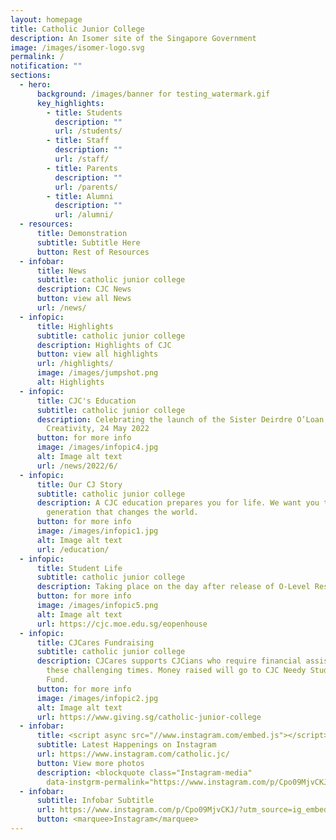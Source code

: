 ```yaml
---
layout: homepage
title: Catholic Junior College
description: An Isomer site of the Singapore Government
image: /images/isomer-logo.svg
permalink: /
notification: ""
sections:
  - hero:
      background: /images/banner for testing_watermark.gif
      key_highlights:
        - title: Students
          description: ""
          url: /students/
        - title: Staff
          description: ""
          url: /staff/
        - title: Parents
          description: ""
          url: /parents/
        - title: Alumni
          description: ""
          url: /alumni/
  - resources:
      title: Demonstration
      subtitle: Subtitle Here
      button: Rest of Resources
  - infobar:
      title: News
      subtitle: catholic junior college
      description: CJC News
      button: view all News
      url: /news/
  - infopic:
      title: Highlights
      subtitle: catholic junior college
      description: Highlights of CJC
      button: view all highlights
      url: /highlights/
      image: /images/jumpshot.png
      alt: Highlights
  - infopic:
      title: CJC's Education
      subtitle: catholic junior college
      description: Celebrating the launch of the Sister Deirdre O’Loan Centre for
        Creativity, 24 May 2022
      button: for more info
      image: /images/infopic4.jpg
      alt: Image alt text
      url: /news/2022/6/
  - infopic:
      title: Our CJ Story
      subtitle: catholic junior college
      description: A CJC education prepares you for life. We want you to be a
        generation that changes the world.
      button: for more info
      image: /images/infopic1.jpg
      alt: Image alt text
      url: /education/
  - infopic:
      title: Student Life
      subtitle: catholic junior college
      description: Taking place on the day after release of O-Level Results, 10am to 4pm!
      button: for more info
      image: /images/infopic5.png
      alt: Image alt text
      url: https://cjc.moe.edu.sg/eopenhouse
  - infopic:
      title: CJCares Fundraising
      subtitle: catholic junior college
      description: CJCares supports CJCians who require financial assistance during
        these challenging times. Money raised will go to CJC Needy Students
        Fund.
      button: for more info
      image: /images/infopic2.jpg
      alt: Image alt text
      url: https://www.giving.sg/catholic-junior-college
  - infobar:
      title: <script async src="//www.instagram.com/embed.js"></script>
      subtitle: Latest Happenings on Instagram
      url: https://www.instagram.com/catholic.jc/
      button: View more photos
      description: <blockquote class="Instagram-media"
        data-instgrm-permalink="https://www.instagram.com/p/Cpo09MjvCKJ/?utm_source=ig_embed&amp;utm_campaign=loading"></blockquote>
  - infobar:
      subtitle: Infobar Subtitle
      url: https://www.instagram.com/p/Cpo09MjvCKJ/?utm_source=ig_embed&amp;utm_campaign=loading
      button: <marquee>Instagram</marquee>
---
```

